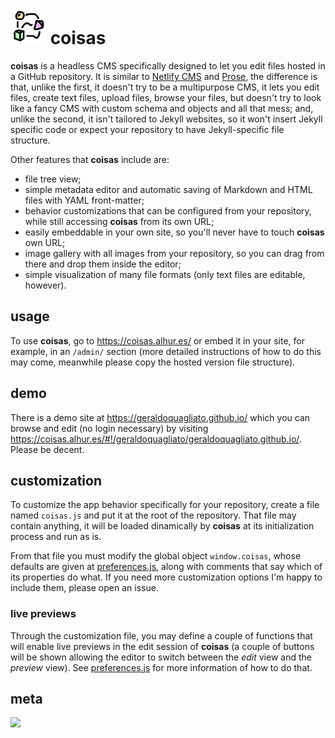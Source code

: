![](icon-s.png) coisas
====================

**coisas** is a headless CMS specifically designed to let you edit files hosted in a GitHub repository. It is similar to [Netlify CMS](https://github.com/netlify/netlify-cms) and [Prose](http://prose.io/), the difference is that, unlike the first, it doesn't try to be a multipurpose CMS, it lets you edit files, create text files, upload files, browse your files, but doesn't try to look like a fancy CMS with custom schema and objects and all that mess; and, unlike the second, it isn't tailored to Jekyll websites, so it won't insert Jekyll specific code or expect your repository to have Jekyll-specific file structure.

Other features that **coisas** include are:

  * file tree view;
  * simple metadata editor and automatic saving of Markdown and HTML files with YAML front-matter;
  * behavior customizations that can be configured from your repository, while still accessing **coisas** from its own URL;
  * easily embeddable in your own site, so you'll never have to touch **coisas** own URL;
  * image gallery with all images from your repository, so you can drag from there and drop them inside the editor;
  * simple visualization of many file formats (only text files are editable, however).

## usage

To use **coisas**, go to https://coisas.alhur.es/ or embed it in your site, for example, in an `/admin/` section (more detailed instructions of how to do this may come, meanwhile please copy the hosted version file structure).

## demo

There is a demo site at https://geraldoquagliato.github.io/ which you can browse and edit (no login necessary) by visiting https://coisas.alhur.es/#!/geraldoquagliato/geraldoquagliato.github.io/. Please be decent.

## customization

To customize the app behavior specifically for your repository, create a file named `coisas.js` and put it at the root of the repository. That file may contain anything, it will be loaded dinamically by **coisas** at its initialization process and run as is.

From that file you must modify the global object `window.coisas`, whose defaults are given at [preferences.js](preferences.js), along with comments that say which of its properties do what. If you need more customization options I'm happy to include them, please open an issue.

### live previews

Through the customization file, you may define a couple of functions that will enable live previews in the edit session of **coisas** (a couple of buttons will be shown allowing the editor to switch between the _edit_ view and the _preview_ view). See [preferences.js](preferences.js) for more information of how to do that.

## meta

[![](https://ght.trackingco.de/fiatjaf/coisas)](https://ght.trackingco.de/)
